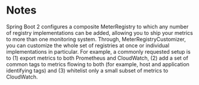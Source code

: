 # Notes

Spring Boot 2 configures a composite MeterRegistry to which any number of registry implementations can be added,
allowing you to ship your metrics to more than one monitoring system. Through, MeterRegistryCustomizer,
you can customize the whole set of registries at once or individual implementations in particular.
For example, a commonly requested setup is to (1) export metrics to both Prometheus and CloudWatch,
(2) add a set of common tags to metrics flowing to both (for example, host and application identifying tags)
and (3) whitelist only a small subset of metrics to CloudWatch.

